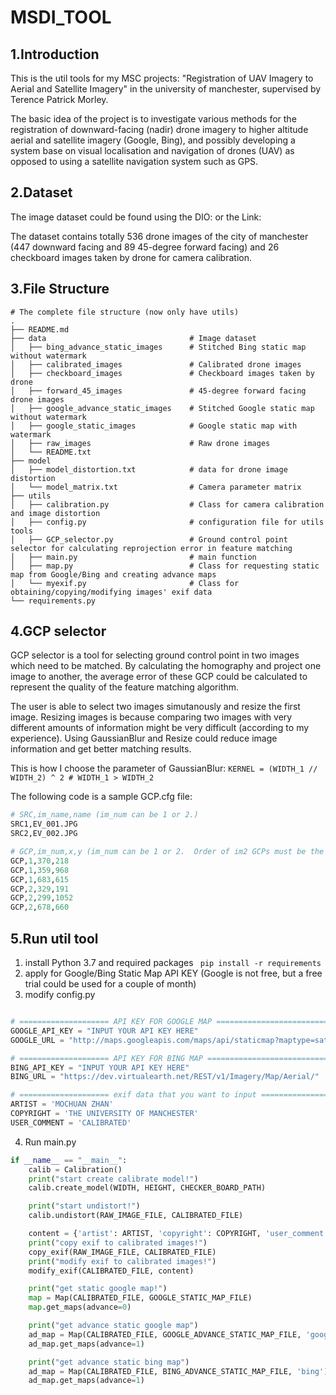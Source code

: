 # MSDI_TOOL

## 1.Introduction

This is the util tools for my MSC projects: "Registration of UAV Imagery to Aerial and Satellite Imagery" in the university of manchester, supervised by Terence Patrick Morley.  

The basic idea of the project is to investigate various methods for the registration of downward-facing (nadir) drone imagery to higher altitude aerial and satellite imagery (Google, Bing), and possibly developing a system base on visual localisation and navigation of drones (UAV) as opposed to using a satellite navigation system such as GPS.

## 2.Dataset 
The image dataset could be found using the DIO: or the Link:

The dataset contains totally 536 drone images of the city of manchester (447 downward facing and 89 45-degree forward facing) and 26 checkboard images taken by drone for camera calibration. 
 
## 3.File Structure
```
# The complete file structure (now only have utils)
.
├── README.md
├── data                                # Image dataset 
│   ├── bing_advance_static_images      # Stitched Bing static map without watermark
│   ├── calibrated_images               # Calibrated drone images
│   ├── checkboard_images               # Checkboard images taken by drone
│   ├── forward_45_images               # 45-degree forward facing drone images
│   ├── google_advance_static_images    # Stitched Google static map without watermark
│   ├── google_static_images            # Google static map with watermark
│   ├── raw_images                      # Raw drone images
│   └── README.txt                      
├── model
│   ├── model_distortion.txt            # data for drone image distortion
│   └── model_matrix.txt                # Camera parameter matrix 
├── utils
│   ├── calibration.py                  # Class for camera calibration and image distortion
│   ├── config.py                       # configuration file for utils tools
│   ├── GCP_selector.py                 # Ground control point selector for calculating reprojection error in feature matching
│   ├── main.py                         # main function
│   ├── map.py                          # Class for requesting static map from Google/Bing and creating advance maps
│   └── myexif.py                       # Class for obtaining/copying/modifying images' exif data
└── requirements.py

```

## 4.GCP selector 
GCP selector is a tool for selecting ground control point in two images which need to be matched. By calculating the homography and project one image to another, 
the average error of these GCP could be calculated to represent the quality of the feature matching algorithm.

The user is able to select two images simutanously and resize the first image. Resizing images is because comparing two images with very different amounts of information might be very difficult (according to my experience). Using GaussianBlur and Resize could reduce image information and get better matching results.

This is how I choose the parameter of GaussianBlur: `KERNEL = (WIDTH_1 // WIDTH_2) ^ 2 # WIDTH_1 > WIDTH_2`

The following code is a sample GCP.cfg file:

```python
# SRC,im_name,name (im_num can be 1 or 2.)
SRC1,EV_001.JPG
SRC2,EV_002.JPG

# GCP,im_num,x,y (im_num can be 1 or 2.  Order of im2 GCPs must be the same as those for im1.)
GCP,1,370,218
GCP,1,359,968
GCP,1,683,615
GCP,2,329,191
GCP,2,299,1052
GCP,2,678,660
```

## 5.Run util tool
1. install Python 3.7 and required packages ` pip install -r requirements`
2. apply for Google/Bing Static Map API KEY (Google is not free, but a free trial could be used for a couple of month)
3. modify config.py
```python

# ==================== API KEY FOR GOOGLE MAP =====================================
GOOGLE_API_KEY = "INPUT YOUR API KEY HERE"
GOOGLE_URL = "http://maps.googleapis.com/maps/api/staticmap?maptype=satellite"

# ==================== API KEY FOR BING MAP =======================================
BING_API_KEY = "INPUT YOUR API KEY HERE"
BING_URL = "https://dev.virtualearth.net/REST/v1/Imagery/Map/Aerial/"

# ==================== exif data that you want to input ===========================
ARTIST = 'MOCHUAN ZHAN'
COPYRIGHT = 'THE UNIVERSITY OF MANCHESTER'
USER_COMMENT = 'CALIBRATED'

```
4. Run main.py
```python
if __name__ == "__main__":
    calib = Calibration()
    print("start create calibrate model!")
    calib.create_model(WIDTH, HEIGHT, CHECKER_BOARD_PATH) 

    print("start undistort!")
    calib.undistort(RAW_IMAGE_FILE, CALIBRATED_FILE)

    content = {'artist': ARTIST, 'copyright': COPYRIGHT, 'user_comment': USER_COMMENT}
    print("copy exif to calibrated images!")
    copy_exif(RAW_IMAGE_FILE, CALIBRATED_FILE)
    print("modify exif to calibrated images!")
    modify_exif(CALIBRATED_FILE, content)

    print("get static google map!")
    map = Map(CALIBRATED_FILE, GOOGLE_STATIC_MAP_FILE)
    map.get_maps(advance=0)

    print("get advance static google map")
    ad_map = Map(CALIBRATED_FILE, GOOGLE_ADVANCE_STATIC_MAP_FILE, 'google')
    ad_map.get_maps(advance=1)

    print("get advance static bing map")
    ad_map = Map(CALIBRATED_FILE, BING_ADVANCE_STATIC_MAP_FILE, 'bing')
    ad_map.get_maps(advance=1)
```


